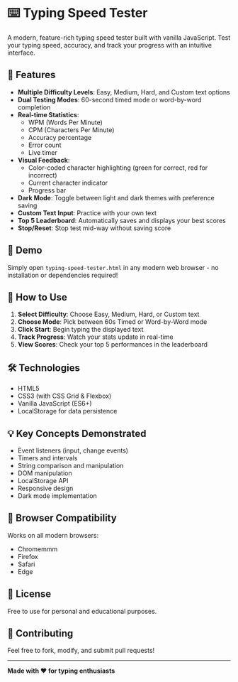 # ⌨️ Typing Speed Tester

A modern, feature-rich typing speed tester built with vanilla JavaScript. Test your typing speed, accuracy, and track your progress with an intuitive interface.

## 🚀 Features

- **Multiple Difficulty Levels**: Easy, Medium, Hard, and Custom text options
- **Dual Testing Modes**: 60-second timed mode or word-by-word completion
- **Real-time Statistics**: 
  - WPM (Words Per Minute)
  - CPM (Characters Per Minute)
  - Accuracy percentage
  - Error count
  - Live timer
- **Visual Feedback**: 
  - Color-coded character highlighting (green for correct, red for incorrect)
  - Current character indicator
  - Progress bar
- **Dark Mode**: Toggle between light and dark themes with preference saving
- **Custom Text Input**: Practice with your own text
- **Top 5 Leaderboard**: Automatically saves and displays your best scores
- **Stop/Reset**: Stop test mid-way without saving score

## 🎯 Demo

Simply open `typing-speed-tester.html` in any modern web browser - no installation or dependencies required!

## 📖 How to Use

1. **Select Difficulty**: Choose Easy, Medium, Hard, or Custom text
2. **Choose Mode**: Pick between 60s Timed or Word-by-Word mode
3. **Click Start**: Begin typing the displayed text
4. **Track Progress**: Watch your stats update in real-time
5. **View Scores**: Check your top 5 performances in the leaderboard

## 🛠️ Technologies

- HTML5
- CSS3 (with CSS Grid & Flexbox)
- Vanilla JavaScript (ES6+)
- LocalStorage for data persistence

## 💡 Key Concepts Demonstrated

- Event listeners (input, change events)
- Timers and intervals
- String comparison and manipulation
- DOM manipulation
- LocalStorage API
- Responsive design
- Dark mode implementation

## 📱 Browser Compatibility

Works on all modern browsers:
- Chromemmm
- Firefox
- Safari
- Edge

## 📄 License

Free to use for personal and educational purposes.

## 🤝 Contributing

Feel free to fork, modify, and submit pull requests!

---

**Made with ❤️ for typing enthusiasts**
